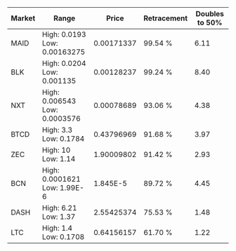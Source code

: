 | Market | Range | Price| Retracement | Doubles to 50% |
| --- | --- | --- | --- | --- |
| MAID | High: 0.0193<br />Low: 0.00163275 | 0.00171337 | 99.54 % | 6.11 |
| BLK | High: 0.0204<br />Low: 0.001135 | 0.00128237 | 99.24 % | 8.40 |
| NXT | High: 0.006543<br />Low: 0.0003576 | 0.00078689 | 93.06 % | 4.38 |
| BTCD | High: 3.3<br />Low: 0.1784 | 0.43796969 | 91.68 % | 3.97 |
| ZEC | High: 10<br />Low: 1.14 | 1.90009802 | 91.42 % | 2.93 |
| BCN | High: 0.0001621<br />Low: 1.99E-6 | 1.845E-5 | 89.72 % | 4.45 |
| DASH | High: 6.21<br />Low: 1.37 | 2.55425374 | 75.53 % | 1.48 |
| LTC | High: 1.4<br />Low: 0.1708 | 0.64156157 | 61.70 % | 1.22 |
